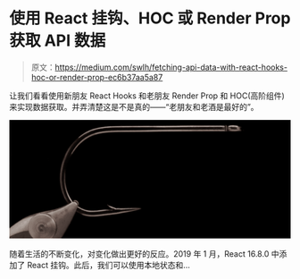 # 使用 React 挂钩、HOC 或 Render Prop 获取 API 数据

> 原文：<https://medium.com/swlh/fetching-api-data-with-react-hooks-hoc-or-render-prop-ec6b37aa5a87>

让我们看看使用新朋友 React Hooks 和老朋友 Render Prop 和 HOC(高阶组件)来实现数据获取。并弄清楚这是不是真的——“老朋友和老酒是最好的”。

![](img/a924a5f79f748f4c51da66fc431a8e1c.png)

随着生活的不断变化，对变化做出更好的反应。2019 年 1 月，React 16.8.0 中添加了 React 挂钩。此后，我们可以使用本地状态和…